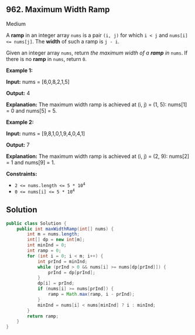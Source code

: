## 962\. Maximum Width Ramp

Medium

A **ramp** in an integer array `nums` is a pair `(i, j)` for which `i < j` and `nums[i] <= nums[j]`. The **width** of such a ramp is `j - i`.

Given an integer array `nums`, return _the maximum width of a **ramp** in_ `nums`. If there is no **ramp** in `nums`, return `0`.

**Example 1:**

**Input:** nums = [6,0,8,2,1,5]

**Output:** 4

**Explanation:** The maximum width ramp is achieved at (i, j) = (1, 5): nums[1] = 0 and nums[5] = 5.

**Example 2:**

**Input:** nums = [9,8,1,0,1,9,4,0,4,1]

**Output:** 7

**Explanation:** The maximum width ramp is achieved at (i, j) = (2, 9): nums[2] = 1 and nums[9] = 1.

**Constraints:**

*   <code>2 <= nums.length <= 5 * 10<sup>4</sup></code>
*   <code>0 <= nums[i] <= 5 * 10<sup>4</sup></code>

## Solution

```java
public class Solution {
    public int maxWidthRamp(int[] nums) {
        int m = nums.length;
        int[] dp = new int[m];
        int minInd = 0;
        int ramp = 0;
        for (int i = 0; i < m; i++) {
            int prInd = minInd;
            while (prInd > 0 && nums[i] >= nums[dp[prInd]]) {
                prInd = dp[prInd];
            }
            dp[i] = prInd;
            if (nums[i] >= nums[prInd]) {
                ramp = Math.max(ramp, i - prInd);
            }
            minInd = nums[i] < nums[minInd] ? i : minInd;
        }
        return ramp;
    }
}
```